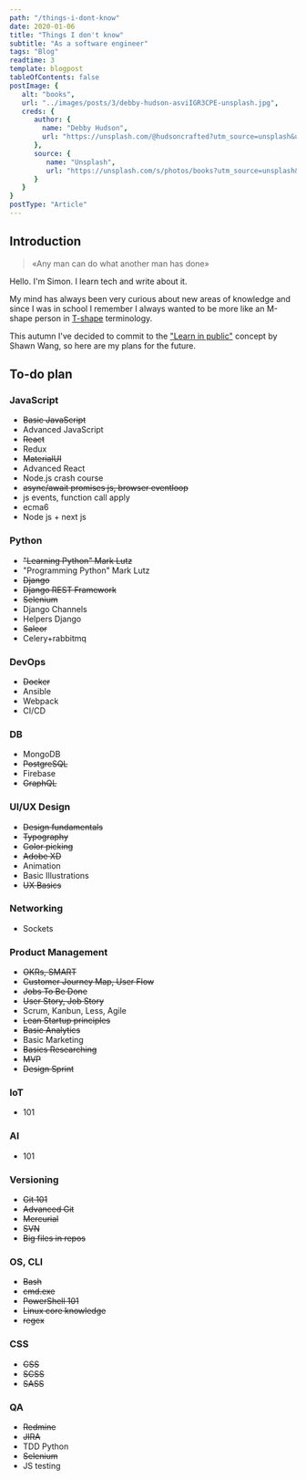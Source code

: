 ```yaml
---
path: "/things-i-dont-know"
date: 2020-01-06
title: "Things I don't know"
subtitle: "As a software engineer"
tags: "Blog"
readtime: 3
template: blogpost
tableOfContents: false
postImage: {
   alt: "books",
   url: "../images/posts/3/debby-hudson-asviIGR3CPE-unsplash.jpg",
   creds: {
      author: {
        name: "Debby Hudson",
        url: "https://unsplash.com/@hudsoncrafted?utm_source=unsplash&utm_medium=referral&utm_content=creditCopyText"
      },
      source: {
         name: "Unsplash",
         url: "https://unsplash.com/s/photos/books?utm_source=unsplash&utm_medium=referral&utm_content=creditCopyText)"
      }
   } 
}
postType: "Article"
---
```


## Introduction

> «Any man can do what another man has done»

Hello. I'm Simon. I learn tech and write about it.

My mind has always been very curious about new areas of knowledge and since I was in school I remember I always wanted to be more like an M-shape person in [T-shape](https://medium.com/@jchyip/why-t-shaped-people-e8706198e437) terminology.

This autumn I've decided to commit to the ["Learn in public"](https://www.swyx.io/writing/learn-in-public/) concept by Shawn Wang, so here are my plans for the future.

## To-do plan

### JavaScript

- ~~Basic JavaScript~~
- Advanced JavaScript
- ~~React~~
- Redux
- ~~MaterialUI~~
- Advanced React
- Node.js crash course
- ~~async/await promises js, browser eventloop~~
- js events, function call apply
- ecma6
- Node js + next js

### Python

- ~~"Learning Python" Mark Lutz~~
- "Programming Python" Mark Lutz
- ~~Django~~
- ~~Django REST Framework~~
- ~~Selenium~~
- Django Channels
- Helpers Django
- ~~Saleor~~
- Celery+rabbitmq

### DevOps

- ~~Docker~~
- Ansible
- Webpack
- CI/CD

### DB

- MongoDB
- ~~PostgreSQL~~
- Firebase
- ~~GraphQL~~

### UI/UX Design

- ~~Design fundamentals~~
- ~~Typography~~
- ~~Color picking~~
- ~~Adobe XD~~
- Animation
- Basic Illustrations
- ~~UX Basics~~

### Networking

- Sockets

### Product Management

- ~~OKRs, SMART~~
- ~~Customer Journey Map, User Flow~~
- ~~Jobs To Be Done~~
- ~~User Story, Job Story~~
- Scrum, Kanbun, Less, Agile
- ~~Lean Startup principles~~
- ~~Basic Analytics~~
- Basic Marketing
- ~~Basics Researching~~
- ~~MVP~~
- ~~Design Sprint~~

### IoT

- 101

### AI

- 101

### Versioning

- ~~Git 101~~
- ~~Advanced Git~~
- ~~Mercurial~~
- ~~SVN~~
- ~~Big files in repos~~

### OS, CLI

- ~~Bash~~
- ~~cmd.exe~~
- ~~PowerShell 101~~
- ~~Linux core knowledge~~
- ~~regex~~

### CSS

- ~~CSS~~
- ~~SCSS~~
- ~~SASS~~

### QA

- ~~Redmine~~
- ~~JIRA~~
- TDD Python
- ~~Selenium~~
- JS testing
